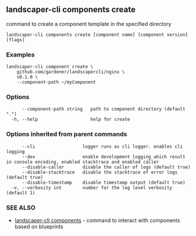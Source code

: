 ## landscaper-cli components create

command to create a component template in the specified directory

```
landscaper-cli components create [component name] [component version] [flags]
```

### Examples

```
landscaper-cli component create \
    github.com/gardener/landscapercli/nginx \
    v0.1.0 \
    --component-path ~/myComponent
```

### Options

```
      --component-path string   path to component directory (default ".")
  -h, --help                    help for create
```

### Options inherited from parent commands

```
      --cli                  logger runs as cli logger. enables cli logging
      --dev                  enable development logging which result in console encoding, enabled stacktrace and enabled caller
      --disable-caller       disable the caller of logs (default true)
      --disable-stacktrace   disable the stacktrace of error logs (default true)
      --disable-timestamp    disable timestamp output (default true)
  -v, --verbosity int        number for the log level verbosity (default 1)
```

### SEE ALSO

* [landscaper-cli components](landscaper-cli_components.md)	 - command to interact with components based on blueprints


